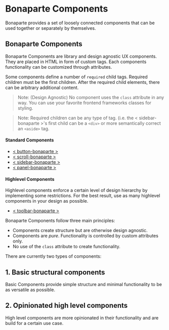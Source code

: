 # Bonaparte Components

Bonaparte provides a set of loosely connected components that can be used together or separately by themselves.


## Bonaparte Components
Bonaparte Components are library and design agnostic UX components. They are placed in HTML in form of custom tags. 
Each components functionality can be customized through attributes.

Some components define a number of `required` child tags. Required children must be the first children. After the required child elements, there can be arbitrary additional content.

> Note: (Design Agnostic) No component uses the `class` attribute in any way. You can use your favorite frontend frameworks classes for styling.

> Note: Required children can be any type of tag. (i.e. the < sidebar-bonaparte >'s first child can be a `<div>` or more semantically correct an `<aside>` tag.

#### Standard Components

  - [< button-bonaparte >](https://github.com/bonaparte/bonaparte-button)
  - [< scroll-bonaparte >](https://github.com/bonaparte/bonaparte-scroll)
  - [< sidebar-bonaparte >](https://github.com/bonaparte/bonaparte-sidebar)
  - [< panel-bonaparte >](https://github.com/bonaparte/bonaparte-panel)


#### Highlevel Components
Highlevel components enforce a certain level of design hierarchy by implementing some restrictions.
For the best result, use as many highlevel components in your design as possible.

  - [< toolbar-bonaparte >](https://github.com/bonaparte/bonaparte-toolbar)



Bonaparte Components follow three main principles:

- Components create structure but are otherwise design agnostic.
- Components are _pure_. Functionality is controlled by custom attributes only.
- No use of the `class` attribute to create functionality.


There are currently two types of components:

## 1. Basic structural components
Basic Components provide simple structure and minimal functionality to be as versatile as possible.

## 2. Opinionated high level components
High level components are more opinionated in their functionality and are build for a certain use case.
